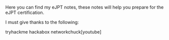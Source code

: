 Here you can find my eJPT notes, these notes will help you prepare for the eJPT certification. 

I must give thanks to the following:

tryhackme
hackabox
networkchuck[youtube]


